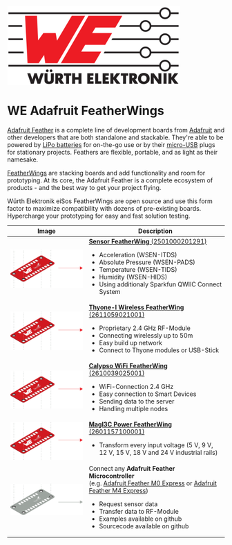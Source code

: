 ![WE Logo](assets/WE_Logo_small_t.png)

# WE Adafruit FeatherWings

[Adafruit Feather](https://www.adafruit.com/feather) is a complete line of development boards from [Adafruit](https://www.adafruit.com/) and other developers that are both standalone and stackable. They're able to be powered by [LiPo batteries](https://en.wikipedia.org/wiki/Lithium_polymer_battery) for on-the-go use or by their [micro-USB](https://www.we-online.de/katalog/de/em/connectors/input_output_connectors/wr-com) plugs for stationary projects. Feathers are flexible, portable, and as light as their namesake.

[FeatherWings](https://learn.adafruit.com/adafruit-feather/featherwings) are stacking boards and add functionality and room for prototyping. At its core, the Adafruit Feather is a complete ecosystem of products - and the best way to get your project flying.

Würth Elektronik eiSos FeatherWings are open source and use this form factor to maximize compatibility with dozens of pre-existing boards.
Hypercharge your prototyping for easy and fast solution testing.

| Image    | Description |
| -------- | ----------- |
|![WE FeatherWings](assets/Stacked-FeatherWings-single-board.png) | [**Sensor FeatherWing** (2501000201291)](SensorFeatherWing) <ul> <li>Acceleration (WSEN-ITDS)<li>Absolute Pressure (WSEN-PADS)<li>Temperature (WSEN-TIDS)<li>Humidity (WSEN-HIDS)<li>Using additionaly Sparkfun QWIIC Connect System </ul> |
|![WE FeatherWings](assets/Stacked-FeatherWings-single-board.png) | [**Thyone-I Wireless FeatherWing** (2611059021001)](ThyoneWirelessFeatherWing)<ul><li>Proprietary 2.4 GHz RF-Module<li>Connecting wirelessly up to 50m<li>Easy build up network<li>Connect to Thyone modules or USB-Stick</ul> |
|![WE FeatherWings](assets/Stacked-FeatherWings-single-board.png) | [**Calypso WiFi FeatherWing** (2610039025001)](CalypsoFeatherWing)<ul><li>WiFi-Connection 2.4 GHz<li>Easy connection to Smart Devices<li>Sending data to the server<li>Handling multiple nodes </ul> |
|![WE FeatherWings](assets/Stacked-FeatherWings-single-board.png) | [**MagI3C Power FeatherWing** (2601157100001)](https://github.com/WE-eiSmart/FeatherWings-Hardware/tree/main/MagI3CPowerFeatherWing)<ul><li>Transform every input voltage (5 V, 9 V, 12 V, 15 V, 18 V and 24 V industrial rails)</ul> |
|![Adafruit Feather](assets/Stacked-FeatherWings-single-board-Mx.png) | Connect any **Adafruit Feather Microcontroller** <br>(e.g. [Adafruit Feather M0 Express](https://www.adafruit.com/product/3403) or [Adafruit Feather M4 Express](https://www.adafruit.com/product/3857))<ul><li>Request sensor data<li>Transfer data to RF-Module<li>Examples available on github<li>Sourcecode available on github</ul> |